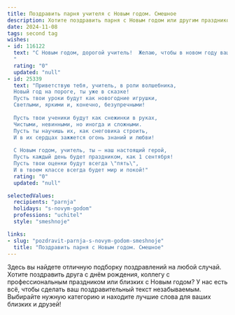 ```yaml
---
title: Поздравить парня учителя с Новым годом. Смешное
description: Хотите поздравить парня с Новым годом или другим праздником? Наш ИИ создаст незабываемое поздравление, а вы обязательно выделитесь среди других.  
date: 2024-11-08
tags: second tag
wishes:
- id: 116122
  text: "С Новым годом, дорогой учитель!  Желаю, чтобы в новом году ваши ученики были такими же послушными, как овечки на пастбище (ну, почти!), а оценки летели в вашу зачётную книжку, как снежинки в метель – только хорошие, конечно!  Пусть ваш отдых будет таким же долгим и сладким, как зимняя спячка медведя, а силы – неисчерпаемыми, как запасы конфет у Деда Мороза!  Счастья, здоровья и море позитива!
  "
  rating: "0"
  updated: "null"
- id: 25339
  text: "Приветствую тебя, учитель, в роли волшебника,
  Новый год на пороге, ты уже в сказке!
  Пусть твои уроки будут как новогодние игрушки,
  Светлыми, яркими и, конечно, безупречными!
  
  Пусть твои ученики будут как снежинки в руках,
  Чистыми, невинными, но иногда и сложными.
  Пусть ты научишь их, как снеговика строить,
  И в их сердцах зажжется огонь знаний и любви!
  
  С Новым годом, учитель, ты – наш настоящий герой,
  Пусть каждый день будет праздником, как 1 сентября!
  Пусть твои оценки будут всегда \"пять\",
  И в твоем классе всегда будет мир и покой!"
  rating: "0"
  updated: "null"

selectedValues:
  recipients: "parnja"
  holidays: "s-novym-godom"
  professions: "uchitel"
  style: "smeshnoje"

links:
- slug: "pozdravit-parnja-s-novym-godom-smeshnoje"
  title: "Поздравить парня с Новым годом. Смешное"
---
```


Здесь вы найдете отличную подборку поздравлений на любой случай.
Хотите поздравить друга с днём рождения, коллегу с профессиональным праздником или близких с Новым годом? У нас есть всё, чтобы сделать ваш поздравительный текст незабываемым. Выбирайте нужную категорию и находите лучшие слова для ваших близких и друзей!
